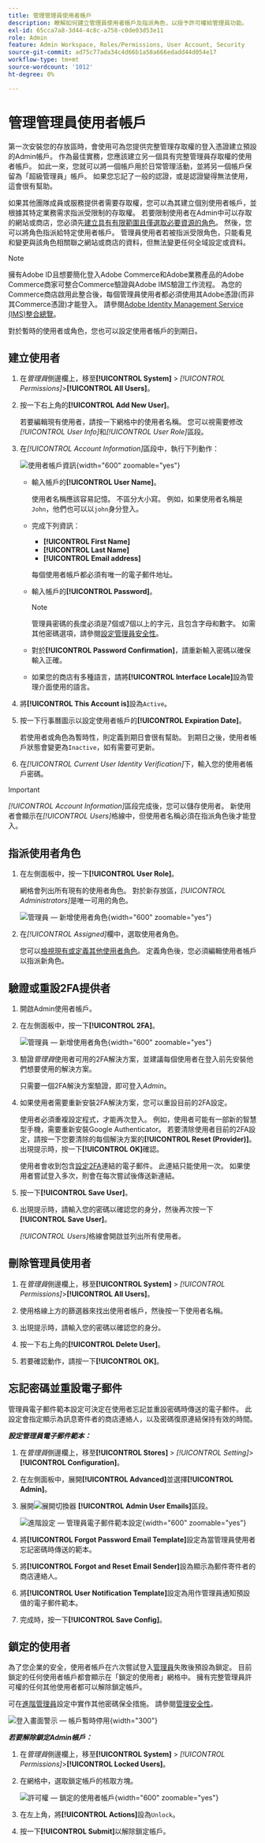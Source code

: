 ```yaml
---
title: 管理管理員使用者帳戶
description: 瞭解如何建立管理員使用者帳戶及指派角色，以授予許可權給管理員功能。
exl-id: 65cca7a8-3d44-4c8c-a758-c0de03d53e11
role: Admin
feature: Admin Workspace, Roles/Permissions, User Account, Security
source-git-commit: ad75c77ada34c4d66b1a58a666edadd44d054e17
workflow-type: tm+mt
source-wordcount: '1012'
ht-degree: 0%

---
```


# 管理管理員使用者帳戶

第一次安裝您的存放區時，會使用可為您提供完整管理存取權的登入憑證建立預設的Admin帳戶。 作為最佳實務，您應該建立另一個具有完整管理員存取權的使用者帳戶。 如此一來，您就可以將一個帳戶用於日常管理活動，並將另一個帳戶保留為「超級管理員」帳戶。 如果您忘記了一般的認證，或是認證變得無法使用，這會很有幫助。

如果其他團隊成員或服務提供者需要存取權，您可以為其建立個別使用者帳戶，並根據其特定業務需求指派受限制的存取權。 若要限制使用者在Admin中可以存取的網站或商店，您必須先[建立具有有限範圍且僅選取必要資源的角色](permissions-user-roles.md)。 然後，您可以將角色指派給特定使用者帳戶。 管理員使用者若被指派受限角色，只能看見和變更與該角色相關聯之網站或商店的資料，但無法變更任何全域設定或資料。

>[!NOTE]
>
>擁有Adobe ID且想要簡化登入Adobe Commerce和Adobe業務產品的Adobe Commerce商家可整合Commerce驗證與Adobe IMS驗證工作流程。 為您的Commerce商店啟用此整合後，每個管理員使用者都必須使用其Adobe憑證(而非其Commerce憑證)才能登入。 請參閱[Adobe Identity Management Service (IMS)整合總覽](https://experienceleague.adobe.com/docs/commerce-admin/start/admin/ims/adobe-ims-integration-overview.html?lang=zh-Hant)。

對於暫時的使用者或角色，您也可以設定使用者帳戶的到期日。

<!--  update this to a better info-graphic ![User types for your Admin](./assets/merchant-admin-users.png) -->

## 建立使用者

1. 在&#x200B;_管理員_&#x200B;側邊欄上，移至&#x200B;**[!UICONTROL System]** > _[!UICONTROL Permissions]_>**[!UICONTROL All Users]**。

1. 按一下右上角的&#x200B;**[!UICONTROL Add New User]**。

   若要編輯現有使用者，請按一下網格中的使用者名稱。 您可以視需要修改&#x200B;_[!UICONTROL User Info]_&#x200B;和&#x200B;_[!UICONTROL User Role]_&#x200B;區段。

1. 在&#x200B;_[!UICONTROL Account Information]_&#x200B;區段中，執行下列動作：

   ![使用者帳戶資訊](./assets/permissions-user-new.png){width="600" zoomable="yes"}

   - 輸入帳戶的&#x200B;**[!UICONTROL User Name]**。

     使用者名稱應該容易記憶。 不區分大小寫。 例如，如果使用者名稱是`John`，他們也可以以`john`身分登入。

   - 完成下列資訊：

      - **[!UICONTROL First Name]**
      - **[!UICONTROL Last Name]**
      - **[!UICONTROL Email address]**

     每個使用者帳戶都必須有唯一的電子郵件地址。

   - 輸入帳戶的&#x200B;**[!UICONTROL Password]**。

     >[!NOTE]
     >
     >管理員密碼的長度必須是7個或7個以上的字元，且包含字母和數字。 如需其他密碼選項，請參閱[設定管理員安全性](security-admin.md)。

   - 對於&#x200B;**[!UICONTROL Password Confirmation]**，請重新輸入密碼以確保輸入正確。

   - 如果您的商店有多種語言，請將&#x200B;**[!UICONTROL Interface Locale]**&#x200B;設為管理介面使用的語言。

1. 將&#x200B;**[!UICONTROL This Account is]**&#x200B;設為`Active`。

1. 按一下行事曆圖示以設定使用者帳戶的&#x200B;**[!UICONTROL Expiration Date]**。

   若使用者或角色為暫時性，則定義到期日會很有幫助。 到期日之後，使用者帳戶狀態會變更為`Inactive`，如有需要可更新。

1. 在&#x200B;_[!UICONTROL Current User Identity Verification]_&#x200B;下，輸入您的使用者帳戶密碼。

>[!IMPORTANT]
>
>_[!UICONTROL Account Information]_&#x200B;區段完成後，您可以儲存使用者。 新使用者會顯示在&#x200B;_[!UICONTROL Users]_&#x200B;格線中，但使用者名稱必須在指派角色後才能登入。

## 指派使用者角色

1. 在左側面板中，按一下&#x200B;**[!UICONTROL User Role]**。

   網格會列出所有現有的使用者角色。 對於新存放區，_[!UICONTROL Administrators]_&#x200B;是唯一可用的角色。

   ![管理員 — 新增使用者角色](./assets/permissions-user-roles.png){width="600" zoomable="yes"}

1. 在&#x200B;_[!UICONTROL Assigned]_&#x200B;欄中，選取使用者角色。

   您可以[檢視現有或定義其他使用者角色](permissions-user-roles.md)。 定義角色後，您必須編輯使用者帳戶以指派新角色。

## 驗證或重設2FA提供者

1. 開啟Admin使用者帳戶。

1. 在左側面板中，按一下&#x200B;**[!UICONTROL 2FA]**。

   ![管理員 — 新增使用者角色](./assets/permissions-user-2fa.png){width="600" zoomable="yes"}

1. 驗證&#x200B;_管理員_&#x200B;使用者可用的2FA解決方案，並建議每個使用者在登入前先安裝他們想要使用的解決方案。

   只需要一個2FA解決方案驗證，即可登入&#x200B;_Admin_。

1. 如果使用者需要重新安裝2FA解決方案，您可以重設目前的2FA設定。

   使用者必須重複設定程式，才能再次登入。 例如，使用者可能有一部新的智慧型手機，需要重新安裝Google Authenticator。 若要清除使用者目前的2FA設定，請按一下您要清除的每個解決方案的&#x200B;**[!UICONTROL Reset (Provider)]**。 出現提示時，按一下&#x200B;**[!UICONTROL OK]**&#x200B;確認。

   使用者會收到包含[設定2FA](security-two-factor-authentication.md)連結的電子郵件。 此連結只能使用一次。 如果使用者嘗試登入多次，則會在每次嘗試後傳送新連結。

1. 按一下&#x200B;**[!UICONTROL Save User]**。

1. 出現提示時，請輸入您的密碼以確認您的身分，然後再次按一下&#x200B;**[!UICONTROL Save User]**。

   _[!UICONTROL Users]_&#x200B;格線會開啟並列出所有使用者。

## 刪除管理員使用者

1. 在&#x200B;_管理員_&#x200B;側邊欄上，移至&#x200B;**[!UICONTROL System]** > _[!UICONTROL Permissions]_>**[!UICONTROL All Users]**。

1. 使用格線上方的篩選器來找出使用者帳戶，然後按一下使用者名稱。

1. 出現提示時，請輸入您的密碼以確認您的身分。

1. 按一下右上角的&#x200B;**[!UICONTROL Delete User]**。

1. 若要確認動作，請按一下&#x200B;**[!UICONTROL OK]**。

## 忘記密碼並重設電子郵件

管理員電子郵件範本設定可決定在使用者忘記並重設密碼時傳送的電子郵件。 此設定會指定顯示為訊息寄件者的商店連絡人，以及密碼復原連結保持有效的時間。

**_設定管理員電子郵件範本：_**

1. 在&#x200B;_管理員_&#x200B;側邊欄上，移至&#x200B;**[!UICONTROL Stores]** > _[!UICONTROL Setting]_>**[!UICONTROL Configuration]**。

1. 在左側面板中，展開&#x200B;**[!UICONTROL Advanced]**&#x200B;並選擇&#x200B;**[!UICONTROL Admin]**。

1. 展開![展開切換器](../assets/icon-display-expand.png) **[!UICONTROL Admin User Emails]**&#x200B;區段。

   ![進階設定 — 管理員電子郵件範本設定](../configuration-reference/advanced/assets/admin-admin-user-emails.png){width="600" zoomable="yes"}

1. 將&#x200B;**[!UICONTROL Forgot Password Email Template]**&#x200B;設定為當管理員使用者忘記密碼時傳送的範本。

1. 將&#x200B;**[!UICONTROL Forgot and Reset Email Sender]**&#x200B;設為顯示為郵件寄件者的商店連絡人。

1. 將&#x200B;**[!UICONTROL User Notification Template]**&#x200B;設定為用作管理員通知預設值的電子郵件範本。

1. 完成時，按一下&#x200B;**[!UICONTROL Save Config]**。

## 鎖定的使用者

為了您企業的安全，使用者帳戶在六次嘗試登入[管理員](../getting-started/admin-signin.md)失敗後預設為鎖定。 目前鎖定的任何使用者帳戶都會顯示在「鎖定的使用者」網格中。 擁有完整管理員許可權的任何其他使用者都可以解除鎖定帳戶。

可在[進階管理員](../configuration-reference/advanced/admin.md#security)設定中實作其他密碼保全措施。 請參閱[管理安全性](security-admin.md)。

![登入畫面警示 — 帳戶暫時停用](./assets/admin-login-locked-out-message.png){width="300"}

**_若要解除鎖定Admin帳戶：_**

1. 在&#x200B;_管理員_&#x200B;側邊欄上，移至&#x200B;**[!UICONTROL System]** > _[!UICONTROL Permissions]_>**[!UICONTROL Locked Users]**。

1. 在網格中，選取鎖定帳戶的核取方塊。

   ![許可權 — 鎖定的使用者帳戶](./assets/permissions-locked-users-grid.png){width="600" zoomable="yes"}

1. 在左上角，將&#x200B;**[!UICONTROL Actions]**&#x200B;設為`Unlock`。

1. 按一下&#x200B;**[!UICONTROL Submit]**&#x200B;以解除鎖定帳戶。
